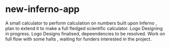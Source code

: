 # new-inferno-app
A small calculator to perform calculation on  numbers built upon Inferno , plan to extend it
to make a full fledged scientific calculator. Logo Designing in progress. Logo Designs finalised, depeendencies to be resolved.
Work on full flow with some halts , waiting for funders interested in the project.
